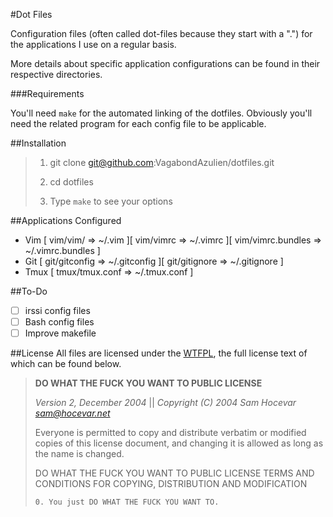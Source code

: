 #Dot Files

Configuration files (often called dot-files because they start with a ".") for
the applications I use on a regular basis. 

More details about specific application configurations can be found in their
respective directories.

###Requirements

You'll need `make` for the automated linking of the dotfiles.
Obviously you'll need the related program for each config file to be applicable.

##Installation
> 1. git clone git@github.com:VagabondAzulien/dotfiles.git
>
> 2. cd dotfiles
>
> 3. Type `make` to see your options

##Applications Configured
* Vim \[ vim/vim/ => ~/.vim \]\[ vim/vimrc => ~/.vimrc \]\[ vim/vimrc.bundles =>
  ~/.vimrc.bundles \]
* Git \[ git/gitconfig => ~/.gitconfig \]\[ git/gitignore => ~/.gitignore \]
* Tmux \[ tmux/tmux.conf => ~/.tmux.conf \]

##To-Do
* [ ] irssi config files
* [ ] Bash config files
* [ ] Improve makefile

##License
All files are licensed under the [WTFPL](http://www.wtfpl.net/), the full
license text of which can be found below.

> **DO WHAT THE FUCK YOU WANT TO PUBLIC LICENSE**
>
> _Version 2, December 2004_ || 
> _Copyright (C) 2004 Sam Hocevar <sam@hocevar.net>_
>
> Everyone is permitted to copy and distribute verbatim or modified 
> copies of this license document, and changing it is allowed as long 
> as the name is changed. 
>
> DO WHAT THE FUCK YOU WANT TO PUBLIC LICENSE 
> TERMS AND CONDITIONS FOR COPYING, DISTRIBUTION AND MODIFICATION 
>
>     0. You just DO WHAT THE FUCK YOU WANT TO.
